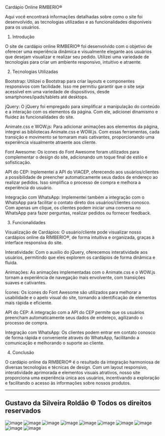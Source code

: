 Cardápio Online RIMBERIO®

Aqui você encontrará informações detalhadas sobre como o site foi desenvolvido, as tecnologias utilizadas e as funcionalidades disponíveis para os usuários.

1. Introdução

O site de cardápio online RIMBERIO® foi desenvolvido com o objetivo de oferecer uma experiência dinâmica e visualmente elegante aos usuários que desejam visualizar e realizar seu pedido. Utilizei uma variedade de tecnologias para criar um ambiente responsivo, intuitivo e atraente.

2. Tecnologias Utilizadas

Bootstrap: Utilizei o Bootstrap para criar layouts e componentes responsivos com facilidade. Isso me permitiu garantir que o site seja acessível em uma variedade de dispositivos, desde smartphones/ipads/tablets até desktops.

jQuery: O jQuery foi empregado para simplificar a manipulação do conteúdo e a interação com os elementos da página. Com ele, adicionei dinamismo e fluidez às funcionalidades do site.

Animate.css e WOW.js: Para adicionar animações aos elementos da página, integrei as bibliotecas Animate.css e WOW.js. Com essas ferramentas, cada transição e movimento se tornaram mais cativantes, proporcionando uma experiência visualmente atraente aos cliente.

Font Awesome: Os ícones do Font Awesome foram utilizados para complementar o design do site, adicionando um toque final de estilo e sofisticação.

API do CEP: Inplementei a  API do VIACEP, oferecendo aos usuários/clientes a possibilidade de preencher automaticamente seus dados de endereço ao realizar pedidos. Isso simplifica o processo de compra e melhora a experiência do usuário.

Integração com WhatsApp: Implementei também a integração com o WhatsApp para facilitar o contato direto dos usuários/clientes conosco. Com apenas um clique, os clientes podem iniciar uma conversa no WhatsApp para fazer perguntas, realizar pedidos ou fornecer feedback.

3. Funcionalidades

Visualização de Cardápios: O usuário/cliente pode visualizar nosso cardápios online da RIMBERIO®, de forma intuitiva e organizada, graças à interface responsiva do site.

Interatividade: Com o auxílio do jQuery, oferecemos interatividade aos usuários, permitindo que eles explorem os cardápios de forma dinâmica e fluida.

Animações: As animações implementadas com o Animate.css e o WOW.js tornam a experiência de navegação mais envolvente, com transições suaves e cativantes.

Ícones: Os ícones do Font Awesome são utilizados para melhorar a usabilidade e o apelo visual do site, tornando a identificação de elementos mais rápida e eficiente.

API do CEP: A integração com a API do CEP permite que os usuários preencham automaticamente seus dados de endereço, agilizando o processo de compra.

Integração com WhatsApp: Os clientes podem entrar em contato conosco de forma rápida e conveniente através do WhatsApp, facilitando a comunicação e melhorando o suporte ao cliente.

4. Conclusão

O cardápio online da RIMBERIO® é o resultado da integração harmoniosa de diversas tecnologias e técnicas de design. Com um layout responsivo, interatividade aprimorada e elementos visuais atrativos, nosso site proporciona uma experiência única aos usuários, incentivando a exploração e facilitando o acesso às informações sobre nossos produtos.

----------------------------------------------------------
Gustavo da Silveira Roldão © Todos os direitos reservados
----------------------------------------------------------

![image](https://github.com/gustavodsroldao/rimberio/assets/153242164/8ee9e8f0-ca73-484b-aec2-509dacf7f75b)
![image](https://github.com/gustavodsroldao/rimberio/assets/153242164/2e96f3e9-b5d1-4e65-a2cb-f9e2ada099b7)
![image](https://github.com/gustavodsroldao/rimberio/assets/153242164/c86c66e2-bb7e-4233-a567-5edb24773158)
![image](https://github.com/gustavodsroldao/rimberio/assets/153242164/dba59992-6525-4565-b14f-42153458d8e8)
![image](https://github.com/gustavodsroldao/rimberio/assets/153242164/55317ba5-f497-43dd-9e6b-3b75e1051eb1)
![image](https://github.com/gustavodsroldao/rimberio/assets/153242164/26e3a356-1897-4793-9024-fd9cced6c570)
![image](https://github.com/gustavodsroldao/rimberio/assets/153242164/246b7726-6562-455d-870c-ab2aa1da84e3)
![image](https://github.com/gustavodsroldao/rimberio/assets/153242164/12b676ae-1914-4e3d-8b83-456b218490e8)
![image](https://github.com/gustavodsroldao/rimberio/assets/153242164/0116dfa7-1731-4d02-a907-afca94a2d822)
![image](https://github.com/gustavodsroldao/rimberio/assets/153242164/d542d42a-f186-4e56-b661-5e18b0678702)









